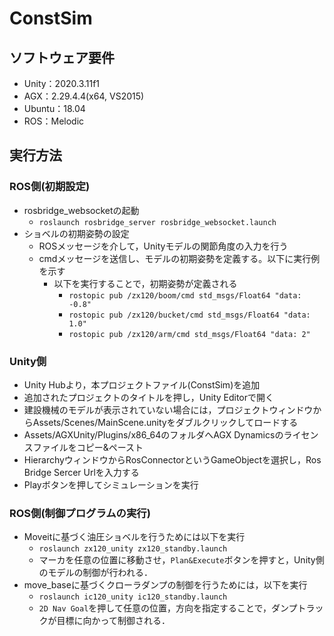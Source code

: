 # ConstSim
## ソフトウェア要件
- Unity：2020.3.11f1
- AGX：2.29.4.4(x64, VS2015)
- Ubuntu：18.04
- ROS：Melodic
## 実行方法
### ROS側(初期設定)
- rosbridge_websocketの起動
   - `roslaunch rosbridge_server rosbridge_websocket.launch`
- ショベルの初期姿勢の設定
   - ROSメッセージを介して，Unityモデルの関節角度の入力を行う
   - cmdメッセージを送信し、モデルの初期姿勢を定義する。以下に実行例を示す
      - 以下を実行することで，初期姿勢が定義される  
         - `rostopic pub /zx120/boom/cmd std_msgs/Float64 "data: -0.8"` 
         - `rostopic pub /zx120/bucket/cmd std_msgs/Float64 "data: 1.0"`
         - `rostopic pub /zx120/arm/cmd std_msgs/Float64 "data: 2"`
### Unity側
- Unity Hubより，本プロジェクトファイル(ConstSim)を追加
- 追加されたプロジェクトのタイトルを押し，Unity Editorで開く
- 建設機械のモデルが表示されていない場合には，プロジェクトウィンドウからAssets/Scenes/MainScene.unityをダブルクリックしてロードする
- Assets/AGXUnity/Plugins/x86_64のフォルダへAGX Dynamicsのライセンスファイルをコピー&ペースト
- HierarchyウィンドウからRosConnectorというGameObjectを選択し，Ros Bridge Sercer Urlを入力する
- Playボタンを押してシミュレーションを実行
### ROS側(制御プログラムの実行)
- Moveitに基づく油圧ショベルを行うためには以下を実行
   - `roslaunch zx120_unity zx120_standby.launch`
   - マーカを任意の位置に移動させ，`Plan&Execute`ボタンを押すと，Unity側のモデルの制御が行われる．
- move_baseに基づくクローラダンプの制御を行うためには，以下を実行
   - `roslaunch ic120_unity ic120_standby.launch`
   - `2D Nav Goal`を押して任意の位置，方向を指定することで，ダンプトラックが目標に向かって制御される．
